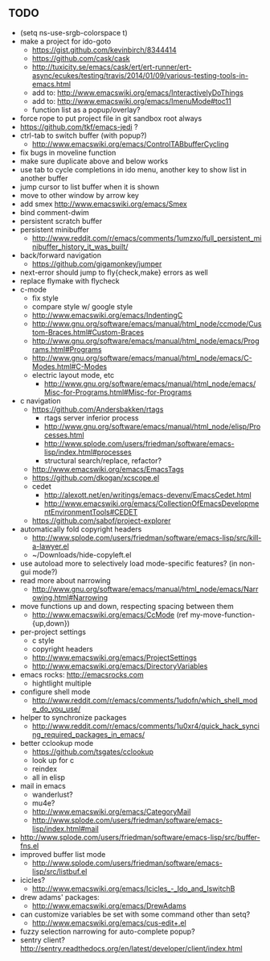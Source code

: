 ## TODO

* (setq ns-use-srgb-colorspace t)
* make a project for ido-goto
  * https://gist.github.com/kevinbirch/8344414
  * https://github.com/cask/cask
  *  http://tuxicity.se/emacs/cask/ert/ert-runner/ert-async/ecukes/testing/travis/2014/01/09/various-testing-tools-in-emacs.html
  * add to: http://www.emacswiki.org/emacs/InteractivelyDoThings
  * add to: http://www.emacswiki.org/emacs/ImenuMode#toc11
  * function list as a popup/overlay?
* force rope to put project file in git sandbox root always
* https://github.com/tkf/emacs-jedi ?
* ctrl-tab to switch buffer (with popup?)
  * http://www.emacswiki.org/emacs/ControlTABbufferCycling
* fix bugs in moveline function
* make sure duplicate above and below works
* use tab to cycle completions in ido menu, another key to show list in another buffer
* jump cursor to list buffer when it is shown
* move to other window by arrow key
* add smex http://www.emacswiki.org/emacs/Smex
* bind comment-dwim
* persistent scratch buffer
* persistent minibuffer
  * http://www.reddit.com/r/emacs/comments/1umzxo/full_persistent_minibuffer_history_it_was_built/
* back/forward navigation
  * https://github.com/gigamonkey/jumper
* next-error should jump to fly{check,make} errors as well
* replace flymake with flycheck
* c-mode
  * fix style
  * compare style w/ google style
  * http://www.emacswiki.org/emacs/IndentingC
  * http://www.gnu.org/software/emacs/manual/html_node/ccmode/Custom-Braces.html#Custom-Braces
  * http://www.gnu.org/software/emacs/manual/html_node/emacs/Programs.html#Programs
  * http://www.gnu.org/software/emacs/manual/html_node/emacs/C-Modes.html#C-Modes
  * electric layout mode, etc
    * http://www.gnu.org/software/emacs/manual/html_node/emacs/Misc-for-Programs.html#Misc-for-Programs
* c navigation
  * https://github.com/Andersbakken/rtags
    * rtags server inferior process
    * http://www.gnu.org/software/emacs/manual/html_node/elisp/Processes.html
    * http://www.splode.com/users/friedman/software/emacs-lisp/index.html#processes
    * structural search/replace, refactor?
  * http://www.emacswiki.org/emacs/EmacsTags
  * https://github.com/dkogan/xcscope.el
  * cedet
    * http://alexott.net/en/writings/emacs-devenv/EmacsCedet.html
    * http://www.emacswiki.org/emacs/CollectionOfEmacsDevelopmentEnvironmentTools#CEDET
  * https://github.com/sabof/project-explorer
* automatically fold copyright headers
  * http://www.splode.com/users/friedman/software/emacs-lisp/src/kill-a-lawyer.el
  * ~/Downloads/hide-copyleft.el
* use autoload more to selectively load mode-specific features? (in non-gui mode?)
* read more about narrowing
  * http://www.gnu.org/software/emacs/manual/html_node/emacs/Narrowing.html#Narrowing
* move functions up and down, respecting spacing between them
  * http://www.emacswiki.org/emacs/CcMode (ref my-move-function-{up,down})
* per-project settings
  * c style
  * copyright headers
  * http://www.emacswiki.org/emacs/ProjectSettings
  * http://www.emacswiki.org/emacs/DirectoryVariables
* emacs rocks: http://emacsrocks.com
  * hightlight multiple
* configure shell mode
  * http://www.reddit.com/r/emacs/comments/1udofn/which_shell_mode_do_you_use/
* helper to synchronize packages
  * http://www.reddit.com/r/emacs/comments/1u0xr4/quick_hack_syncing_required_packages_in_emacs/
* better cclookup mode
  * https://github.com/tsgates/cclookup
  * look up for c
  * reindex
  * all in elisp
* mail in emacs
  * wanderlust?
  * mu4e?
  * http://www.emacswiki.org/emacs/CategoryMail
  * http://www.splode.com/users/friedman/software/emacs-lisp/index.html#mail
* http://www.splode.com/users/friedman/software/emacs-lisp/src/buffer-fns.el
* improved buffer list mode
  * http://www.splode.com/users/friedman/software/emacs-lisp/src/listbuf.el
* icicles?
  * http://www.emacswiki.org/emacs/Icicles_-_Ido_and_IswitchB
* drew adams' packages:
  * http://www.emacswiki.org/emacs/DrewAdams
* can customize variables be set with some command other than setq?
  * http://www.emacswiki.org/emacs/cus-edit+.el
* fuzzy selection narrowing for auto-complete popup?
* sentry client? http://sentry.readthedocs.org/en/latest/developer/client/index.html
